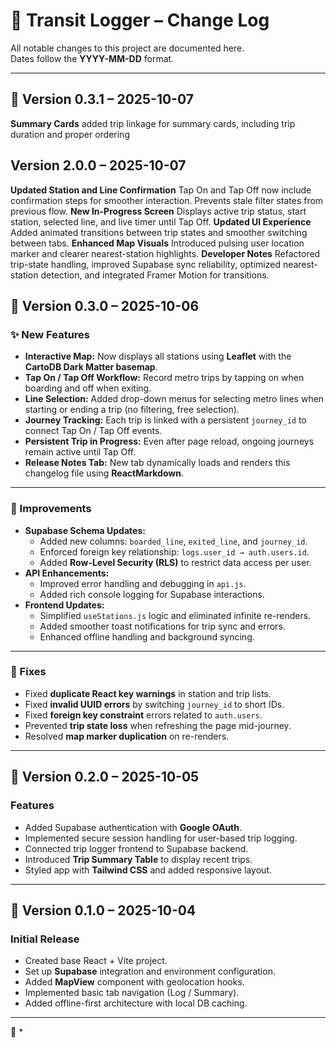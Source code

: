 # 🧭 Transit Logger – Change Log

All notable changes to this project are documented here.  
Dates follow the **YYYY-MM-DD** format.

---
## 🚀 Version 0.3.1 – 2025-10-07
**Summary Cards** added trip linkage for summary cards, including trip duration and proper ordering


## Version 2.0.0 – 2025-10-07
**Updated Station and Line Confirmation** Tap On and Tap Off now include confirmation steps for smoother interaction. Prevents stale filter states from previous flow.
**New In-Progress Screen** Displays active trip status, start station, selected line, and live timer until Tap Off.
**Updated UI Experience** Added animated transitions between trip states and smoother switching between tabs.
**Enhanced Map Visuals** Introduced pulsing user location marker and clearer nearest-station highlights.
**Developer Notes** Refactored trip-state handling, improved Supabase sync reliability, optimized nearest-station detection, and integrated Framer Motion for transitions.


## 🚀 Version 0.3.0 – 2025-10-06

### ✨ New Features
- **Interactive Map:** Now displays all stations using **Leaflet** with the **CartoDB Dark Matter basemap**.
- **Tap On / Tap Off Workflow:** Record metro trips by tapping on when boarding and off when exiting.
- **Line Selection:** Added drop-down menus for selecting metro lines when starting or ending a trip (no filtering, free selection).
- **Journey Tracking:** Each trip is linked with a persistent `journey_id` to connect Tap On / Tap Off events.
- **Persistent Trip in Progress:** Even after page reload, ongoing journeys remain active until Tap Off.
- **Release Notes Tab:** New tab dynamically loads and renders this changelog file using **ReactMarkdown**.

---

### 🧠 Improvements
- **Supabase Schema Updates:**
  - Added new columns: `boarded_line`, `exited_line`, and `journey_id`.
  - Enforced foreign key relationship: `logs.user_id → auth.users.id`.
  - Added **Row-Level Security (RLS)** to restrict data access per user.
- **API Enhancements:**
  - Improved error handling and debugging in `api.js`.
  - Added rich console logging for Supabase interactions.
- **Frontend Updates:**
  - Simplified `useStations.js` logic and eliminated infinite re-renders.
  - Added smoother toast notifications for trip sync and errors.
  - Enhanced offline handling and background syncing.

---

### 🐛 Fixes
- Fixed **duplicate React key warnings** in station and trip lists.
- Fixed **invalid UUID errors** by switching `journey_id` to short IDs.
- Fixed **foreign key constraint** errors related to `auth.users`.
- Prevented **trip state loss** when refreshing the page mid-journey.
- Resolved **map marker duplication** on re-renders.

---

## 🧩 Version 0.2.0 – 2025-10-05

### Features
- Added Supabase authentication with **Google OAuth**.
- Implemented secure session handling for user-based trip logging.
- Connected trip logger frontend to Supabase backend.
- Introduced **Trip Summary Table** to display recent trips.
- Styled app with **Tailwind CSS** and added responsive layout.

---

## 🌱 Version 0.1.0 – 2025-10-04

### Initial Release
- Created base React + Vite project.
- Set up **Supabase** integration and environment configuration.
- Added **MapView** component with geolocation hooks.
- Implemented basic tab navigation (Log / Summary).
- Added offline-first architecture with local DB caching.

---

🧾 *
